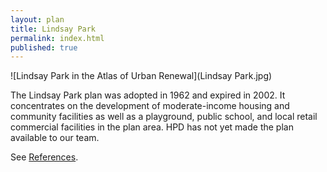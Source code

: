 ```yaml
---
layout: plan
title: Lindsay Park
permalink: index.html
published: true
---
```


![Lindsay Park in the Atlas of Urban Renewal](Lindsay Park.jpg)

The Lindsay Park plan was adopted in 1962 and expired in 2002. It concentrates on the development of moderate-income housing and community facilities as well as a playground, public school, and local retail commercial facilities in the plan area. HPD has not yet made the plan available to our team.

See [References](http://www.urbanreviewer.org/#page=references.html).